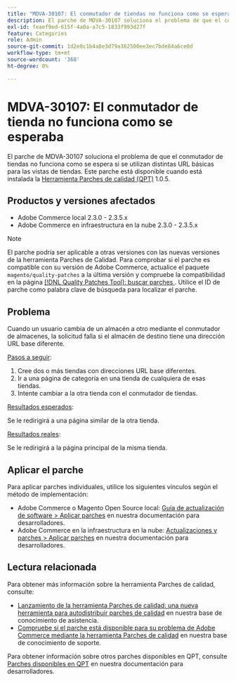 ```yaml
---
title: "MDVA-30107: El conmutador de tiendas no funciona como se esperaba"
description: El parche de MDVA-30107 soluciona el problema de que el conmutador de tiendas no funciona como se espera si se utilizan distintas URL básicas para las vistas de tiendas. Este parche está disponible cuando está instalada la [Quality Patches Tool (QPT)](/help/announcements/adobe-commerce-announcements/magento-quality-patches-released-new-tool-to-self-serve-quality-patches.md) 1.0.5.
exl-id: feaef9ed-615f-4a0a-a7c5-1833f993d27f
feature: Categories
role: Admin
source-git-commit: 1d2e0c1b4a8e3d79a362500ee3ec7bde84a6ce0d
workflow-type: tm+mt
source-wordcount: '368'
ht-degree: 0%

---
```


# MDVA-30107: El conmutador de tienda no funciona como se esperaba

El parche de MDVA-30107 soluciona el problema de que el conmutador de tiendas no funciona como se espera si se utilizan distintas URL básicas para las vistas de tiendas. Este parche está disponible cuando está instalada la [Herramienta Parches de calidad (QPT)](/help/announcements/adobe-commerce-announcements/magento-quality-patches-released-new-tool-to-self-serve-quality-patches.md) 1.0.5.

## Productos y versiones afectados

* Adobe Commerce local 2.3.0 - 2.3.5.x
* Adobe Commerce en infraestructura en la nube 2.3.0 - 2.3.5.x

>[!NOTE]
>
>El parche podría ser aplicable a otras versiones con las nuevas versiones de la herramienta Parches de Calidad. Para comprobar si el parche es compatible con su versión de Adobe Commerce, actualice el paquete `magento/quality-patches` a la última versión y compruebe la compatibilidad en la página [[!DNL Quality Patches Tool]: buscar parches ](https://devdocs.magento.com/quality-patches/tool.html#patch-grid). Utilice el ID de parche como palabra clave de búsqueda para localizar el parche.

## Problema

Cuando un usuario cambia de un almacén a otro mediante el conmutador de almacenes, la solicitud falla si el almacén de destino tiene una dirección URL base diferente.

<u>Pasos a seguir</u>:

1. Cree dos o más tiendas con direcciones URL base diferentes.
1. Ir a una página de categoría en una tienda de cualquiera de esas tiendas.
1. Intente cambiar a la otra tienda con el conmutador de tiendas.

<u>Resultados esperados</u>:

Se le redirigirá a una página similar de la otra tienda.

<u>Resultados reales</u>:

Se le redirigirá a la página principal de la misma tienda.

## Aplicar el parche

Para aplicar parches individuales, utilice los siguientes vínculos según el método de implementación:

* Adobe Commerce o Magento Open Source local: [Guía de actualización de software > Aplicar parches](https://devdocs.magento.com/guides/v2.4/comp-mgr/patching/mqp.html) en nuestra documentación para desarrolladores.
* Adobe Commerce en la infraestructura en la nube: [Actualizaciones y parches > Aplicar parches](https://devdocs.magento.com/cloud/project/project-patch.html) en nuestra documentación para desarrolladores.

## Lectura relacionada

Para obtener más información sobre la herramienta Parches de calidad, consulte:

* [Lanzamiento de la herramienta Parches de calidad: una nueva herramienta para autodistribuir parches de calidad](/help/announcements/adobe-commerce-announcements/magento-quality-patches-released-new-tool-to-self-serve-quality-patches.md) en nuestra base de conocimiento de asistencia.
* [Compruebe si el parche está disponible para su problema de Adobe Commerce mediante la herramienta Parches de calidad](/help/support-tools/patches-available-in-qpt-tool/check-patch-for-magento-issue-with-magento-quality-patches.md) en nuestra base de conocimiento de soporte.

Para obtener información sobre otros parches disponibles en QPT, consulte [Parches disponibles en QPT](https://devdocs.magento.com/quality-patches/tool.html#patch-grid) en nuestra documentación para desarrolladores.
